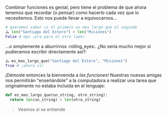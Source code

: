 Combinar funciones es genial, pero tiene el problema de que ahora tenemos que recordar (o pensar) como hacerlo cada vez que lo necesitemos. Esto nos puede llevar a equivocarnos...

```python
# queremos saber si el primero es mas largo que el segundo
ム len("Santiago del Estero") < len("Misiones")
False # Ups ¡era para el otro lado!
```
...o simplemente a aburrirnos :rolling_eyes:. ¿No sería mucho mejor si pudieramos escribir directamente así?:

```python
ム es_mas_largo_que("Santiago del Estero", "Misiones")
True # ¡ahora sí!
```

¡Démosle entonces la bienvenida a _las funciones_! Nuestras nuevas amigas nos permitirán "enseñándole" a la computadora a realizar una tarea que originalmente no estaba incluida en el lenguaje: 

```python
def es_mas_largo_que(un_string, otro_string):
  return len(un_string) > len(otro_string)
```

> Veamos si se entiende

